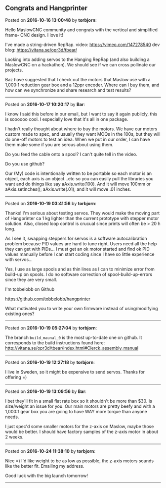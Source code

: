 ## Congrats and Hangprinter
Posted on **2016-10-16 13:00:48** by **torbjorn**:

Hello MaslowCNC community and congrats with the vertical and simplified frame- CNC design. I love it!

I've made a string-driven RepRap.
video:
https://vimeo.com/147278540
dev blog:
https://vitana.se/opr3d/tbear/

Looking into adding servos to the Hanging RepRap (and also building a MaslowCNC on a hackathon). We should see if we can cross pollinate our projects.

Baz have suggested that I check out the motors that Maslow use with  a 1,000:1 reduction gear box and a 12ppr encoder. Where can I buy them, and how can we synchronize and share research and test results?

---

Posted on **2016-10-17 10:20:17** by **Bar**:

I know I said this before in our email, but I want to say it again publicly, this is soooooo cool. I especially love that it's all in one package. 

I hadn't really thought about where to buy the motors. We have our motors custom made to spec, and usually they want MOQs in the 100s, but they will do one-off motors to test an idea. When we put in our order, I can have them make some if you are serous about using them. 

Do you feed the cable onto a spool? I can't quite tell in the video.

Do you use github? 

Our (My) code is intentionally written to be portable so each motor is an object, each axis is an object...etc so you can easily pull the libraries you want and do things like say aAxis.write(100). And it will move 100mm or aAxis.setInches(); aAxis.write(.01); and it will move .01 inches.

---

Posted on **2016-10-19 03:41:56** by **torbjorn**:

Thanks!
I'm serious about testing servos. They would make the moving part of Hangprinter ca 1 kg lighter than the current prototype with stepper motor solution. Also, closed loop control is crucual since prints will often be > 20 h long.

As I see it, swapping steppers for servos is a software autocalibration problem because PID values are hard to tune right. Users need all the help they can get with PIDs... I must get an ok motor started and find ok PID values manually before I can start coding since I have so little experience with servos...

Yes, I use as large spools and as thin lines as I can to minimize error from build-up on spools. I do no software correction of spool-build-up-errors since they are very small.

I'm tobbelobb on Github

https://github.com/tobbelobb/hangprinter

What motivated you to write your own firmware instead of using/modifying existing ones?

---

Posted on **2016-10-19 05:27:04** by **torbjorn**:

The branch `build_maunal_0` is the most up-to-date one on github. It corresponds to the build instructions found here: http://vitana.se/opr3d/tbear/index.html#Clerck_assembly_manual

---

Posted on **2016-10-19 12:27:18** by **torbjorn**:

I live in Sweden, so it might be expensive to send servos. Thanks for offering =)

---

Posted on **2016-10-19 13:09:56** by **Bar**:

I bet they'll fit in a small flat rate box so it shouldn't be more than $30. Is size/weight an issue for you. Our main motors are pretty beefy and with a 1,000:1 gear box you are going to have WAY more torque than anyone needs. 

I just spec'd some smaller motors for the z-axis on Maslow, maybe those would be better. I should have factory samples of the z-axis motor in about 2 weeks.

---

Posted on **2016-10-24 11:38:10** by **torbjorn**:

Nice =) I'd like weight to be as low as possible, the z-axis motors sounds like the better fit. Emailing my address.

Good luck with the big launch tomorrow!

---

